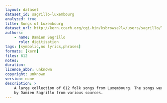 ```yaml
---
layout: dataset
dataset_id: sagrillo-luxembourg
analyzed: true
title: Songs of Luxembourg
dataset_url: http://kern.ccarh.org/cgi-bin/ksbrowse?l=/users/sagrillo/lux
authors:
    - name: Damien Sagrillo
      role: digitisation
tags: [symbolic,no lyrics,phrases]
formats: [kern]
files: 612
notes: 
duration: 
licence_abbr: unknown
copyright: unknown
version: none
description: >
    A large collection of 612 folk songs from Luxembourg. The songs were digitized
    by Damien Sagrillo from various sources. 
---
```



